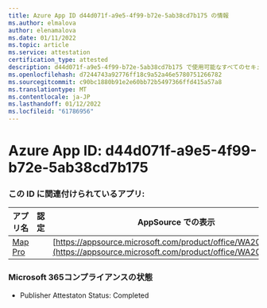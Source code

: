 ```yaml
---
title: Azure App ID d44d071f-a9e5-4f99-b72e-5ab38cd7b175 の情報
ms.author: elmalova
author: elenamalova
ms.date: 01/11/2022
ms.topic: article
ms.service: attestation
certification_type: attested
description: d44d071f-a9e5-4f99-b72e-5ab38cd7b175 で使用可能なすべてのセキュリティおよびコンプライアンス情報。
ms.openlocfilehash: d7244743a92776ff18c9a52a46e5780751266782
ms.sourcegitcommit: c90bc1880b91e2e60bb72b5497366ffd415a57a8
ms.translationtype: MT
ms.contentlocale: ja-JP
ms.lasthandoff: 01/12/2022
ms.locfileid: "61786956"
---
```

# <a name="azure-app-id-d44d071f-a9e5-4f99-b72e-5ab38cd7b175"></a>Azure App ID: d44d071f-a9e5-4f99-b72e-5ab38cd7b175


### <a name="apps-associated-with-this-id"></a>この ID に関連付けられているアプリ:
| **アプリ名** | **認定** | **AppSource での表示** |
|--------------|---------------|-----------------------|
| [Map Pro](https://docs.microsoft.com/microsoft-365-app-certification/forward/WA200003434) |  | [https://appsource.microsoft.com/product/office/WA200003434](https://appsource.microsoft.com/product/office/WA200003434) |

### <a name="microsoft-365-app-compliance-status"></a>Microsoft 365コンプライアンスの状態
- Publisher Attestaton Status: Completed
